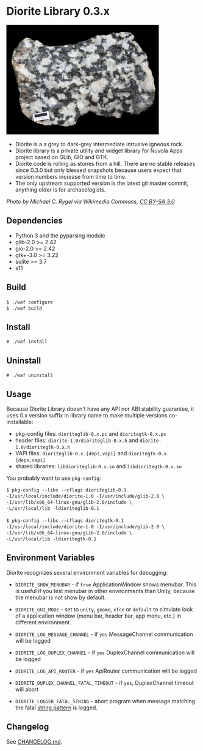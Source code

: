 Diorite Library 0.3.x
=====================

![Diorite stone](diorite.jpg)

 * Diorite is a a grey to dark-grey intermediate intrusive igneous rock.
 * Diorite library is a private utility and widget library for Nuvola Apps project based on GLib, GIO and GTK.
 * Diorite code is rolling as stones from a hill. There are no stable releases since 0.3.0 but only blessed
   snapshots because users expect that version numbers increase from time to time.
 * The only upstream supported version is the latest git master commit, anything older is for archaeologists.

*Photo by Michael C. Rygel via Wikimedia Commons, [CC BY-SA 3.0](http://creativecommons.org/licenses/by-sa/3.0/deed.en)*

Dependencies
------------

  - Python 3 and the pyparsing module
  - glib-2.0 >= 2.42
  - gio-2.0 >= 2.42
  - gtk+-3.0 >= 3.22
  - sqlite >= 3.7
  - x11

Build
-----

    $ ./waf configure
    $ ./waf build

Install
-------

    # ./waf install
    
Uninstall
---------

    # ./waf uninstall

Usage
-----

Because Diorite Library doesn't have any API nor ABI stability guarantee,
it uses 0.x version suffix in library name to make multiple versions co-installable:

  * pkg-config files: ``dioriteglib-0.x.pc`` and ``dioritegtk-0.x.pc``
  * header files: ``diorite-1.0/dioriteglib-0.x.h`` and ``diorite-1.0/dioritegtk-0.x.h``
  * VAPI files: ``dioriteglib-0.x.{deps,vapi}`` and ``dioritegtk-0.x.{deps,vapi}``
  * shared libraries: ``libdioriteglib-0.x.so`` and ``libdioritegtk-0.x.so``

You probably want to use ``pkg-config``:

    $ pkg-config --libs --cflags dioriteglib-0.1
    -I/usr/local/include/diorite-1.0 -I/usr/include/glib-2.0 \
    -I/usr/lib/x86_64-linux-gnu/glib-2.0/include \
    -L/usr/local/lib -ldioriteglib-0.1
    
    $ pkg-config --libs --cflags dioritegtk-0.1
    -I/usr/local/include/diorite-1.0 -I/usr/include/glib-2.0 \
    -I/usr/lib/x86_64-linux-gnu/glib-2.0/include \
    -L/usr/local/lib -ldioritegtk-0.1

Environment Variables
---------------------

Diorite recognizes several environment variables for debugging:

  * `DIORITE_SHOW_MENUBAR` - if `true` ApplicationWindow shows menubar. This is useful if you test
    menubar in other environments than Unity, because the menubar is not show by default.
 
  * `DIORITE_GUI_MODE` - set to `unity`, `gnome`, `xfce` or `default` to simulate look of
    a application window (menu bar, header bar, app menu, etc.) in different environment.
  
  * `DIORITE_LOG_MESSAGE_CHANNEL` - if `yes` MessageChannel communication will be logged
  * `DIORITE_LOG_DUPLEX_CHANNEL` - if `yes` DuplexChannel communication will be logged
  * `DIORITE_LOG_API_ROUTER` - if `yes` ApiRouter communication will be logged
  
  * `DIORITE_DUPLEX_CHANNEL_FATAL_TIMEOUT` - if `yes`, DuplexChannel timeout will abort
  * `DIORITE_LOGGER_FATAL_STRING` - abort program when message matching the fatal
    [string pattern](https://developer.gnome.org/glib/stable/glib-Glob-style-pattern-matching.html) is logged.

Changelog
---------

See [CHANGELOG.md](./CHANGELOG.md).
